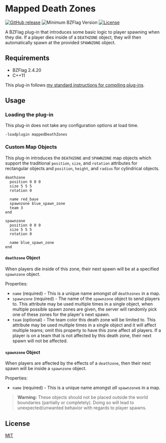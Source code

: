 # Mapped Death Zones

[![GitHub release](https://img.shields.io/github/release/allejo/mappedDeathZones.svg)](https://github.com/allejo/mappedDeathZones/releases/latest)
![Minimum BZFlag Version](https://img.shields.io/badge/BZFlag-v2.4.20+-blue.svg)
[![License](https://img.shields.io/github/license/allejo/mappedDeathZones.svg)](LICENSE.md)

A BZFlag plug-in that introduces some basic logic to player spawning when they die. If a player dies inside of a `DEATHZONE` object, they will then automatically spawn at the provided `SPAWNZONE` object.

## Requirements

- BZFlag 2.4.20
- C++11

This plug-in follows [my standard instructions for compiling plug-ins](https://github.com/allejo/docs.allejo.io/wiki/BZFlag-Plug-in-Distribution).

## Usage

### Loading the plug-in

This plug-in does not take any configuration options at load time.

```
-loadplugin mappedDeathZones
```

### Custom Map Objects

This plug-in introduces the `DEATHZONE` and `SPAWNZONE` map objects which support the traditional `position`, `size`, and `rotation` attributes for rectangular objects and `position`, `height`, and `radius` for cylindrical objects.

```text
deathzone
  position 0 0 0
  size 5 5 5
  rotation 0

  name red_base
  spawnzone blue_spawn_zone
  team 3
end

spawnzone
  position 0 0 0
  size 5 5 5
  rotation 0

  name blue_spawn_zone
end
```

#### `deathzone` Object

When players die inside of this zone, their next spawn will be at a specified `spawnzone` object.

Properties:

- `name` (required) - This is a unique name amongst *all* `deathzones` in a map.
- `spawnzone` (required) - The name of the `spawnzone` object to send players to. This attribute may be used multiple times in a single object, when multiple possible spawn zones are given, the server will randomly pick one of these zones for the player's next spawn.
- `team` (optional) - The team color this death zone will be limited to. This attribute may be used multiple times in a single object and it will affect multiple teams; omit this property to have this zone affect all players. If a player is on a team that is not affected by this death zone, their next spawn will not be affected.

#### `spawnzone` Object

When players are affected by the effects of a `deathzone`, then their next spawn will be inside a `spawnzone` object.

Properties:

- `name` (required) - This is a unique name amongst *all* `spawnzone`s in a map.

> **Warning:** These objects should not be placed outside the world boundaries (partially or completely). Doing so will lead to unexpected/unwanted behavior with regards to player spawns.

## License

[MIT](LICENSE.md)
